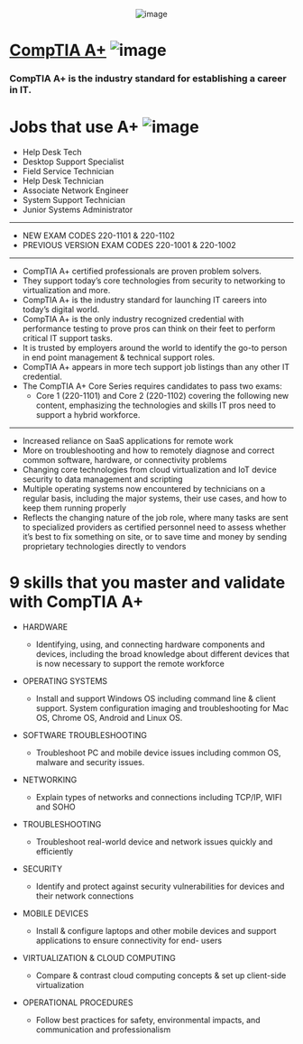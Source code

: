 <div align="center">

![image](https://user-images.githubusercontent.com/51442719/166117208-51403717-f697-4558-ba3e-7500774bb7ae.png)

</div>

# [CompTIA A+](https://www.comptia.org/certifications/a) ![image](https://user-images.githubusercontent.com/51442719/166117243-11d04254-5fb4-47b9-bd97-51b845067750.png)
### CompTIA A+ is the industry standard for establishing a career in IT.

# Jobs that use A+ ![image](https://user-images.githubusercontent.com/51442719/166117220-a0886c3d-7dce-405b-98e8-579198b0b3fb.png)

- Help Desk Tech
- Desktop Support Specialist
- Field Service Technician
- Help Desk Technician
- Associate Network Engineer
- System Support Technician
- Junior Systems Administrator
 
 
 ---

- NEW EXAM CODES 220-1101 & 220-1102
- PREVIOUS VERSION EXAM CODES 220-1001 & 220-1002

---

- CompTIA A+ certified professionals are proven problem solvers. 
- They support today’s core technologies from security to networking to virtualization and more. 
- CompTIA A+ is the industry standard for launching IT careers into today’s digital world.
- CompTIA A+ is the only industry recognized credential with performance testing to prove pros can think on their feet to perform critical IT support tasks. 
- It is trusted by employers around the world to identify the go-to person in end point management & technical support roles. 
- CompTIA A+ appears in more tech support job listings than any other IT credential.
- The CompTIA A+ Core Series requires candidates to pass two exams: 
  - Core 1 (220-1101) and Core 2 (220-1102) covering the following new content, emphasizing the technologies and skills IT pros need to support a hybrid workforce.

---

- Increased reliance on SaaS applications for remote work
- More on troubleshooting and how to remotely diagnose and correct common software, hardware, or connectivity problems
- Changing core technologies from cloud virtualization and IoT device security to data management and scripting
- Multiple operating systems now encountered by technicians on a regular basis, including the major systems, their use cases, and how to keep them running properly
- Reflects the changing nature of the job role, where many tasks are sent to specialized providers as certified personnel need to assess whether it’s best to fix something on site, or to save time and money by sending proprietary technologies directly to vendors

# 9 skills that you master and validate with CompTIA A+

- HARDWARE
  - Identifying, using, and connecting hardware components and devices, including the broad knowledge about different devices that is now necessary to support the remote workforce

- OPERATING SYSTEMS
  - Install and support Windows OS including command line & client support. System configuration imaging and troubleshooting for Mac OS, Chrome OS, Android and Linux OS.

- SOFTWARE TROUBLESHOOTING
  - Troubleshoot PC and mobile device issues including common OS, malware and security issues.

- NETWORKING
  - Explain types of networks and connections including TCP/IP, WIFI and SOHO

- TROUBLESHOOTING
  - Troubleshoot real-world device and network issues quickly and efficiently

- SECURITY
  - Identify and protect against security vulnerabilities for devices and their network connections

- MOBILE DEVICES
  - Install & configure laptops and other mobile devices and support applications to ensure connectivity for end- users

- VIRTUALIZATION & CLOUD COMPUTING
  - Compare & contrast cloud computing concepts & set up client-side virtualization

- OPERATIONAL PROCEDURES
  - Follow best practices for safety, environmental impacts, and communication and professionalism 
